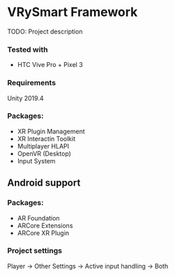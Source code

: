 # VRySmart Framework
TODO: Project description

### Tested with
- HTC Vive Pro + Pixel 3

### Requirements
Unity 2019.4

### Packages:
- XR Plugin Management
- XR Interactin Toolkit
- Multiplayer HLAPI
- OpenVR (Desktop)
- Input System

## Android support

### Packages:
- AR Foundation
- ARCore Extensions
- ARCore XR Plugin

### Project settings
Player -> Other Settings -> Active input handling -> Both 